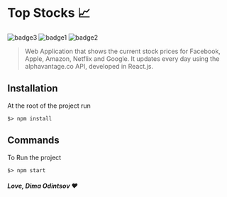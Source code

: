 # Top Stocks 📈

 ![badge3](https://img.shields.io/badge/react-%2320232a.svg?style=for-the-badge&logo=react&logoColor=%2361DAFB) ![badge1](https://img.shields.io/badge/javascript-%23323330.svg?style=for-the-badge&logo=javascript&logoColor=%23F7DF1E) ![badge2](https://img.shields.io/badge/css3-%231572B6.svg?style=for-the-badge&logo=css3&logoColor=white)
> Web Application that shows the current stock prices for Facebook, Apple, Amazon, Netflix and Google. It updates every day using the alphavantage.co API, developed in React.js.

## Installation
At the root of the project run
```
$> npm install
```

## Commands
To Run the project
```
$> npm start
```

##### Love, Dima Odintsov ❤️
